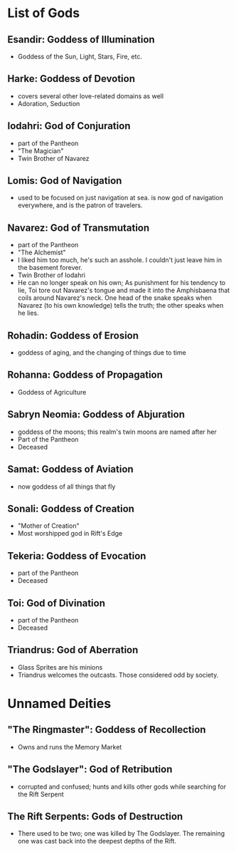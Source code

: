 # List of Gods

## Esandir: Goddess of Illumination 
 - Goddess of the Sun, Light, Stars, Fire, etc.

## Harke: Goddess of Devotion
 - covers several other love-related domains as well
  - Adoration, Seduction

## Iodahri: God of Conjuration
 - part of the Pantheon 
  - "The Magician"
 - Twin Brother of Navarez

## Lomis: God of Navigation 
 - used to be focused on just navigation at sea. is now god of navigation everywhere, and is the patron of travelers.

## Navarez: God of Transmutation
 - part of the Pantheon
 - "The Alchemist"
  - I liked him too much, he's such an asshole. I couldn't just leave him in the basement forever.
  - Twin Brother of Iodahri
 - He can no longer speak on his own; As punishment for his tendency to lie, Toi tore out Navarez's tongue and made it into the Amphisbaena that coils around Navarez's neck. One head of the snake speaks when Navarez (to his own knowledge) tells the truth; the other speaks when he lies.

## Rohadin: Goddess of Erosion 
 - goddess of aging, and the changing of things due to time

## Rohanna: Goddess of Propagation
 - Goddess of Agriculture 

## Sabryn Neomia: Goddess of Abjuration
 - goddess of the moons; this realm's twin moons are named after her
 - Part of the Pantheon
 - Deceased

## Samat: Goddess of Aviation 
 - now goddess of all things that fly

## Sonali: Goddess of Creation 
 - "Mother of Creation"
 - Most worshipped god in Rift's Edge

## Tekeria: Goddess of Evocation
 - part of the Pantheon
 - Deceased

## Toi: God of Divination
 - part of the Pantheon
 - Deceased

## Triandrus: God of Aberration 
 - Glass Sprites are his minions
 - Triandrus welcomes the outcasts. Those considered odd by society.




# Unnamed Deities

## "The Ringmaster": Goddess of Recollection 
 - Owns and runs the Memory Market

## "The Godslayer": God of Retribution 
 - corrupted and confused; hunts and kills other gods while searching for the Rift Serpent 
## The Rift Serpents: Gods of Destruction 
 - There used to be two; one was killed by The Godslayer. The remaining one was cast back into the deepest depths of the Rift.
